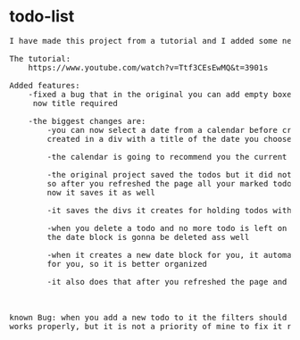 # todo-list
<pre>
I have made this project from a tutorial and I added some new features to it

The tutorial:
    https://www.youtube.com/watch?v=Ttf3CEsEwMQ&t=3901s

Added features:
    -fixed a bug that in the original you can add empty boxes to your Todo list
     now title required
    
    -the biggest changes are:
        -you can now select a date from a calendar before creating a todo and this todo is going to be
        created in a div with a title of the date you choosed.

        -the calendar is going to recommend you the current date automatically

        -the original project saved the todos but it did not save the filters for it
        so after you refreshed the page all your marked todos become unmarked
        now it saves it as well

        -it saves the divs it creates for holding todos with the same date

        -when you delete a todo and no more todo is left on one date block
        the date block is gonna be deleted ass well

        -when it creates a new date block for you, it automatically put it in order
        for you, so it is better organized

        -it also does that after you refreshed the page and loaded the todos



known Bug: when you add a new todo to it the filters should be on "All" couse otherwise it not
works properly, but it is not a priority of mine to fix it right now, maybe later.

</pre>
